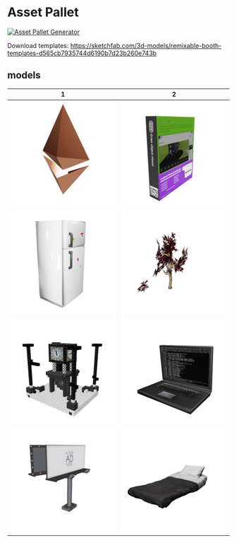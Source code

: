 # Asset Pallet

[![Asset Pallet Generator](https://github.com/madjin/asset-pallet/actions/workflows/main.yml/badge.svg)](https://github.com/madjin/asset-pallet/actions/workflows/main.yml)

Download templates: https://sketchfab.com/3d-models/remixable-booth-templates-d565cb7935744d6190b7d23b260e743b



 ## models


| 1 | 2 |
| --- | --- |
| [![ethlogo](models/ethlogo.png)](models/ethlogo.glb) | [![3ovsoftwarebox](models/3ovsoftwarebox.png)](models/3ovsoftwarebox.glb) |
| [![fridge](models/fridge.png)](models/fridge.glb) | [![low_polly_japanese_maple_tree](models/low_polly_japanese_maple_tree.png)](models/low_polly_japanese_maple_tree.glb) |
| [![clocktower-20196-v1](models/clocktower-20196-v1.png)](models/clocktower-20196-v1.glb) | [![laptop_black](models/laptop_black.png)](models/laptop_black.glb) |
| [![billboards](models/billboards.png)](models/billboards.glb) | [![bed_-_lowpoly_remake](models/bed_-_lowpoly_remake.png)](models/bed_-_lowpoly_remake.glb) |

